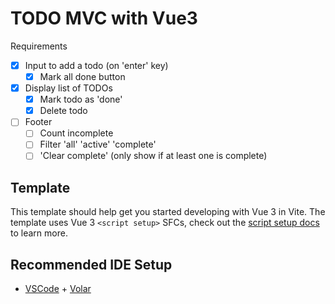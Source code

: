 # TODO MVC with Vue3

Requirements

- [x] Input to add a todo (on 'enter' key)
    - [x] Mark all done button
- [x] Display list of TODOs
    - [x] Mark todo as 'done'
    - [x] Delete todo
- [ ] Footer
    - [ ] Count incomplete
    - [ ] Filter 'all' 'active' 'complete'
    - [ ] 'Clear complete' (only show if at least one is complete)

## Template

This template should help get you started developing with Vue 3 in Vite. The template uses Vue 3 `<script setup>` SFCs, check out the [script setup docs](https://v3.vuejs.org/api/sfc-script-setup.html#sfc-script-setup) to learn more.

## Recommended IDE Setup

- [VSCode](https://code.visualstudio.com/) + [Volar](https://marketplace.visualstudio.com/items?itemName=johnsoncodehk.volar)
